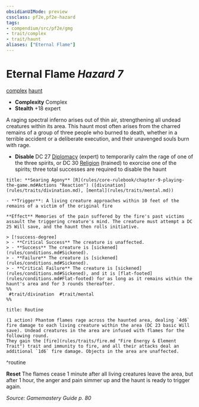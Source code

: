 ```yaml
---
obsidianUIMode: preview
cssclass: pf2e,pf2e-hazard
tags:
- compendium/src/pf2e/gmg
- trait/complex
- trait/haunt
aliases: ["Eternal Flame"]
---
```

# Eternal Flame *Hazard 7*  
[complex](complex.md "Complex Hazard Trait")  [haunt](haunt.md "Haunt Hazard Trait")  

- **Complexity** Complex
- **Stealth** +18 expert  

A raging spectral inferno arises out of thin air, strengthening all undead creatures within its area. This haunt most often arises from the charred remains of a group of three people who burned to death, whether in a terrible accident or a deliberate execution, and their unavenged souls burn with rage.

- **Disable** DC 27 [Diplomacy](skills.md#Diplomacy) (expert) to temporarily calm the rage of one of the three spirits, or DC 30 [Religion](skills.md#Religion) (trained) to exorcise one of the spirits; three total successes are required to disable the haunt  

```ad-embed-ability
title: **Searing Agony** [R](rules/core-rulebook/chapter-9-playing-the-game.md#Actions "Reaction") ([divination](rules/traits/divination.md), [mental](rules/traits/mental.md))

- **Trigger**: A living creature approaches within 10 feet of the remains of a victim of the original fire

**Effect** Memories of the pain suffered by the fire's past victims assault the triggering creature's mind. The creature must attempt a DC 25 Will save, and the haunt then rolls initiative.

> [!success-degree] 
> - **Critical Success** The creature is unaffected.
> - **Success** The creature is [sickened](rules/conditions.md#Sickened).
> - **Failure** The creature is [sickened](rules/conditions.md#Sickened).
> - **Critical Failure** The creature is [sickened](rules/conditions.md#Sickened), and it is [flat-footed](rules/conditions.md#Flat-footed) for as long as it remains within the haunt's area and for 3 rounds thereafter.  
%%
 #trait/divination  #trait/mental 
%%
```

```ad-pf2-summary
title: Routine

(1 action) Phantom flames rage across the haunted area, dealing `4d6` fire damage to each living creature within the area (DC 23 basic Will save). Undead creatures in the area are infused with flames for the following round.
They gain the [fire](rules/traits/fire.md "Fire Energy & Element Trait") trait and immunity to fire, and all their attacks deal an additional `1d6` fire damage. Objects in the area are unaffected.
```
^routine

**Reset** The flames cease 1 minute after all living creatures leave the area, but after 1 hour, the anger and pain simmer up and the haunt is ready to trigger again.  

*Source: Gamemastery Guide p. 80*